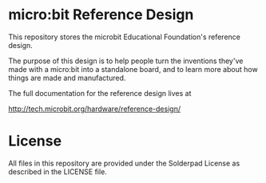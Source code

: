 # micro:bit Reference Design

This repository stores the microbit Educational Foundation's reference design.

The purpose of this design is to help people turn the inventions they've made
with a micro:bit into a standalone board, and to learn more about how things
are made and manufactured.

The full documentation for the reference design lives at

http://tech.microbit.org/hardware/reference-design/

# License

All files in this repository are provided under the Solderpad License as described
in the LICENSE file.

